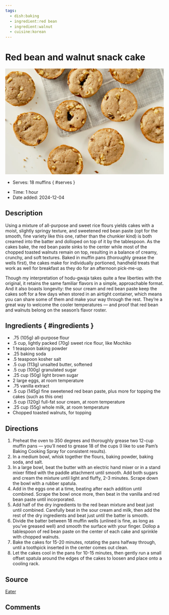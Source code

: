 ```yaml
---
tags:
  - dish:baking
  - ingredient:red bean
  - ingredient:walnut
  - cuisine:korean
---
```

<!-- Tags can have colon, but no space around it -->

# Red bean and walnut snack cake

![Recipe picture](../images/20211001_SnackCake_016.0.webp)

<!-- Serves has to be a single number, no dashes, but text is allowed after the
number (e.g., 24 cookies) -->
- Serves: 18 muffins
{ #serves }
<!-- Time is not parsed, so anything can be input here, and additional
values can be added (e.g., "active time", "cooking time", etc) -->
- Time: 1 hour
- Date added: 2024-12-04

## Description
Using a mixture of all-purpose and sweet rice flours yields cakes with a moist, slightly springy texture, and sweetened red bean paste (opt for the smooth, fine variety like this one, rather than the chunkier kind) is both creamed into the batter and dolloped on top of it by the tablespoon. As the cakes bake, the red bean paste sinks to the center while most of the chopped toasted walnuts remain on top, resulting in a balance of creamy, crunchy, and soft textures. Baked in muffin pans (thoroughly grease the wells first), the cakes make for individually portioned, handheld treats that work as well for breakfast as they do for an afternoon pick-me-up.

Though my interpretation of hodu-gwaja takes quite a few liberties with the original, it retains the same familiar flavors in a simple, approachable format. And it also boasts longevity: the sour cream and red bean paste keep the cakes soft for a few days when stored in an airtight container, which means you can share some of them and make your way through the rest. They’re a great way to welcome the cooler temperatures — and proof that red bean and walnuts belong on the season’s flavor roster.

## Ingredients { #ingredients }

<!-- Decimals are allowed, fractions are not. For ranges, use only a single dash
and no spaces between the numbers. -->
- .75 (105g) all-purpose flour
- .5 cup, lightly packed (70g) sweet rice flour, like Mochiko
- 1 teaspoon baking powder
- .25 baking soda
- .5 teaspoon kosher salt
- .5 cup (113g) unsalted butter, softened
- .5 cup (100g) granulated sugar
- .25 cup (50g) light brown sugar
- 2 large eggs, at room temperature
- .75 vanilla extract
- .5 cup (145g) fine sweetened red bean paste, plus more for topping the cakes (such as this one)
- .5 cup (120g) full-fat sour cream, at room temperature
- .25 cup (55g) whole milk, at room temperature
- Chopped toasted walnuts, for topping 

## Directions

<!-- If you have a direction that refers to a number of some ingredient, wrap
the number in asterisks and add `{.ingredient-num}` afterwards. For example,
write `Add 2 Tbsp oil to pan` as `Add *2*{.ingredient-num} to pan`. This allows
us to properly change the number when changing the serves value. -->
1. Preheat the oven to 350 degrees and thoroughly grease two 12-cup muffin pans — you’ll need to grease 18 of the cups (I like to use Pam’s Baking Cooking Spray for consistent results).
2. In a medium bowl, whisk together the flours, baking powder, baking soda, and salt.
3. In a large bowl, beat the butter with an electric hand mixer or in a stand mixer fitted with the paddle attachment until smooth. Add both sugars and cream the mixture until light and fluffy, 2-3 minutes. Scrape down the bowl with a rubber spatula.
4. Add in the eggs one at a time, beating after each addition until combined. Scrape the bowl once more, then beat in the vanilla and red bean paste until incorporated.
5. Add half of the dry ingredients to the red bean mixture and beat just until combined. Carefully beat in the sour cream and milk, then add the rest of the dry ingredients and beat just until the batter is smooth.
6. Divide the batter between 18 muffin wells (unlined is fine, as long as you’ve greased well) and smooth the surface with your finger. Dollop a tablespoon of red bean paste on the center of each cake and sprinkle with chopped walnuts.
7. Bake the cakes for 15-20 minutes, rotating the pans halfway through, until a toothpick inserted in the center comes out clean.
8. Let the cakes cool in the pans for 10-15 minutes, then gently run a small offset spatula around the edges of the cakes to loosen and place onto a cooling rack.

## Source

[Eater](https://www.eater.com/22710680/red-bean-walnut-snack-cakes-recipe-joy-cho-hodu-gwaja)

## Comments

